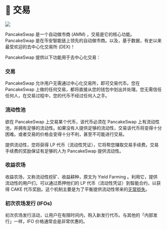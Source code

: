 # 🔄 交易

![](https://gblobscdn.gitbook.com/assets%2F-MHREX7DHcljbY5IkjgJ%2F-MbEhf2Oym3DwInC1RLG%2F-MbEiJUEIhXOppKXzWwH%2Fdocs%20masthead%20\(19\).png?alt=media\&token=be1e5fa9-8339-4db4-bd7a-8f376fa67935)

PancakeSwap 是一个自动做市商 (AMM) ，交易是它的核心功能。PancakeSwap 是在币安智能链上领先的自动做市商。以及，基于数据，有史以来最受欢迎的去中心化交易所 (DEX)！

PancakeSwap 提供以下功能用于去中心化交易：

### 交易 <a href="#swapping-trading" id="swapping-trading"></a>

PancakeSwap 允许用户无需通过中心化交易所，即可交易代币。您在 PancakeSwap 上做的任何交易，都将直接从您的钱包中划出并处理。您无需信任任何人，在交易过程中，您的代币不经过任何人之手。

### 流动性池 <a href="#liquidity-pools" id="liquidity-pools"></a>

欲在 PancakeSwap 上交易某个代币，该代币必须在 PancakeSwap 上有流动性池，并拥有足够的流动性。如果没有人提供足够的流动性，交易该代币将变得十分困难。或者交易的价格会变得十分不利，甚至不可能进行交易。

提供流动性，您将获得 LP 代币（流动性凭证），它将帮您赚取交易手续费。交易手续费的奖励保证有足够的人为 PancakeSwap 提供流动性。

### 收益农场

收益农场，又称流动性挖矿、收益耕种，原文为 Yield Farming 。利用它，提供流动性的用户们，可以通过质押他们的 LP 代币（流动性凭证）到智能合约，以获得 CAKE 代币奖励。这个机制主要是为了平衡提供流动性带来的[无常损失](https://academy.binance.com/en/articles/impermanent-loss-explained)。

### 初次农场发行 (IFOs) <a href="#initial-farm-offerings-ifos" id="initial-farm-offerings-ifos"></a>

初次农场发行活动，让用户在有限时间内，购入新发行代币。与其他的「内部发行」一样，IFO 价格通常会是非常优惠的。
